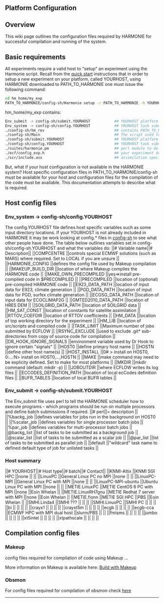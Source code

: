 
## **Platform Configuration**
## Overview
This wiki page outlines the configuration files required by HARMONIE for successful compilation and running of the system.

## Basic requirements
All experiments require a valid host to "setup" an experiment using the Harmonie script. Recall from the [quick start](HarmonieSystemDocumentation/QuickStartLocal) instructions that in order to setup a new experiment on your platform, called YOURHOST, using HARMONIE downloaded to PATH_TO_HARMONIE one must issue the following command:
```bash
cd hm_home/my_exp
PATH_TO_HARMONIE/config-sh/Harmonie setup -r PATH_TO_HARMONIE -h YOURHOST
```
hm_home/my_exp contains:
```bash
Env_submit -> config-sh/submit.YOURHOST           ## YOURHOST platform specific settings
Env_system -> config-sh/config.YOURHOST           ## YOURHOST task submission settings
./config-sh/hm_rev                                ## contains PATH_TO_HARMONIE
./config-sh/Main                                  ## The script used to run HARMONIE
./config-sh/submit.YOURHOST                       ## YOURHOST platform specific settings
./config-sh/config.YOURHOST                       ## YOURHOST task submission settings
./suites/harmonie.pm                              ## perl module to define ensemble settings
./ecf/config_exp.h                                ## your experiment definition (scientific type options)
./scr/include.ass                                 ## assimilation specific settings
```
But, what if your host configuration is not available in the HARMONIE system? Host specific configuration files in PATH_TO_HARMONIE/config-sh must be available for your host and configuration files for the compilation of the code must be available. This documentation attempts to describe what is required.
## Host config files
### Env_system -> config-sh/config.YOURHOST
The config.YOURHOST file defines host specific variables such as some input directory locations. If your YOURHOST is not already included in HARMONIE it may be work looking at config.* files in [config-sh](Harmonie/config-sh?rev=release-43h2.beta.3) to see what other people have done. The table below outlines variables set in config-sh/config-sh.YOURHOST and what the variables do:
||# Variable name||# Description||
||COMPCENTRE              ||controls special ECMWF solutions (such as MARS) where required. Set to LOCAL if you are unsure                                      ||
||HARMONIE_CONFIG         ||defines the config file used by Makeup compilation                                                                                  ||
||MAKEUP_BUILD_DIR        ||location of where Makeup compiles the HARMONIE code                                                                                 ||
||MAKE_OWN_PRECOMPILED    ||yes=>install pre-compiled code in $PRECOMPILED                                                                                      ||
||PRECOMPILED             ||location of (optional) pre-compiled HARMONIE code                                                                                   ||
||E923_DATA_PATH          ||location of input data for E923, climate generation                                                                                 ||
||PGD_DATA_PATH           ||location of input data for PGD, surfex climate generation                                                                           ||
||ECOSG_DATA_PATH         ||location of input data for ECOCLIMAP2G                                                                                              ||
||GMTED2010_DATA_PATH     ||location of HRES DEM                                                                                                                ||
||SOILGRID_DATA_PATH      ||location of SOILGRID data                                                                                                           ||
||HM_SAT_CONST            ||location of constants for satellite assimilation                                                                                    ||
||RTTOV_COEFDIR           ||location of RTTOV coefficients                                                                                                      ||
||HM_DATA                 ||location of top working directory for the experiment                                                                                ||
||HM_LIB                  ||location of src/scripts and compiled code                                                                                           ||
||TASK_LIMIT              ||Maximum number of jobs submitted by ECFLOW                                                                                          ||
||RSYNC_EXCLUDE           ||used to exclude .git* sub-directories from copy of source code for compilation                                                      ||
||DR_HOOK_IGNORE_SIGNALS  ||environment variable used by Dr Hook to ignore certain "signals"                                                                    ||
||HOST0                   ||define primary host name                                                                                                            ||
||HOSTN                   ||define other host name(s)                                                                                                           ||
||HOST_INSTALL            ||0# > install on HOST0, 0:...:N> install on HOST0,...,HOSTN                                                                         ||
||MAKE                    ||make command may need to be explicity defined. Set to make for most platforms                                                       ||
||MKDIR                   ||mkdir command (default: mkdir -p)                                                                                                   ||
||JOBOUTDIR               ||where ECFLOW writes its log files                                                                                                   ||
||ECCODES_DEFINITION_PATH ||location of local ecCodes definition files                                                                                          ||
||BUFR_TABLES             ||location of local BUFR tables                                                                                                       ||


### Env_submit -> config-sh/submit.YOURHOST
The Env_submit file uses perl to tell the HARMONIE scheduler how to execute programs - which programs should be run on multiple processors and define batch submissions if required.
||# perl||= description                                                                                                                       ||
||%backg_job             ||defines variables for jobs run in the background on HOST0                                                                           ||
||%scalar_job            ||defines variables for single processor batch jobs                                                                                   ||
||%par_job               ||defines variables for multi-processor batch jobs                                                                                    ||
||@backg_list            ||list of tasks to be submitted as a background job                                                                                   ||
||@scalar_list           ||list of tasks to be submitted as a scalar job                                                                                       ||
||@par_list              ||list of tasks to be submitted as parallel job                                                                                       ||
||default                ||"wildcard" task name to defined default type of job for unlisted tasks                                                              ||

### Host summary
||# YOURHOST||# Host type||# batch||# Contact||
||KNMI-Altix             ||KNMI SGI HPC                   ||none         ||                      ||
||LinuxPC                ||General Linux PC no MPI        ||none         ||                      ||
||LinuxPC-MPI            ||General Linux PC with MPI      ||none         ||                      ||
||LinuxPC-MPI-ubuntu     ||Ubuntu Linux PC with MPI       ||none         ||                      ||
||METIE.LinuxPC          ||METIE CentOS 6 PC with MPI     ||none         ||Eoin Whelan           ||
||METIE.LinuxRH7gnu      ||METIE Redhat 7 server with MPI ||none         ||Eoin Whelan           ||
||METIE.fionn            ||METIE SGI HPC                  ||PBS          ||Eoin Whelan           ||
||SMHI.Linda4            ||SMHI ???                       ||             ||                      ||
||SMHI.LinuxPC           ||SMHI PC                        ||             ||                      ||
||bi                     ||                               ||             ||                      ||
||crayx1                 ||                               ||             ||                      ||
||crayxt5m               ||                               ||             ||                      ||
||ecgb                   ||                               ||             ||                      ||
||ecgb-cca               ||ECMWF HPC with MPI dual host   ||slurm/PBS    ||                      ||
||fmisms                 ||                               ||             ||                      ||
||jumbo                  ||                               ||             ||                      ||
||xt5intel               ||                               ||             ||                      ||
||xtpathscale            ||                               ||             ||                      ||

## Compilation config files
### Makeup
config files required for compilation of code using Makeup ...

More information on Makeup is available here: [Build with Makeup](HarmonieSystemDocumentation/Build_with_makeup)
### Obsmon
For config files required for compilation of obsmon check [here](Harmonie/util/obsmon/config?rev=release-43h2.beta.3)

----


